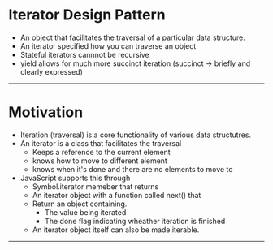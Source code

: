 # Iterator Design Pattern

- An object that facilitates the traversal of a particular data structure.
- An iterator specified how you can traverse an object
- Stateful iterators cannnot be recursive
- yield allows for much more succinct iteration
  (succinct -> briefly and clearly expressed)

---

# Motivation

- Iteration (traversal) is a core functionality of various data structutres.
- An iterator is a class that facilitates the traversal
  - Keeps a reference to the current element
  - knows how to move to different element
  - knows when it's done and there are no elements to move to
- JavaScript supports this through
  - Symbol.iterator memeber that returns
  - An iterator object with a function called next() that
  - Return an object containing.
    - The value being iterated
    - The done flag indicating wheather iteration is finished
  - An iterator object itself can also be made iterable.

---
